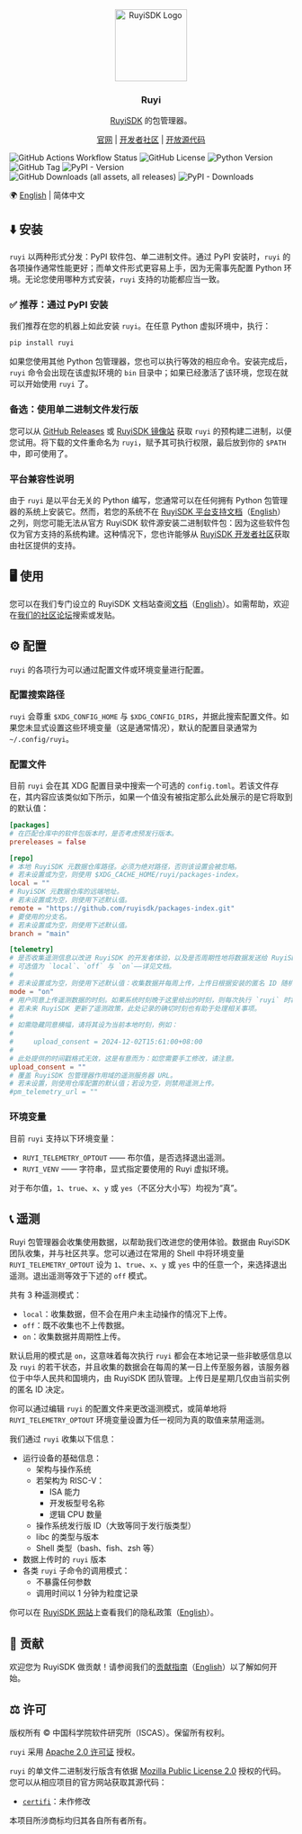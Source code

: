 <!-- markdownlint-capture -->
<!-- markdownlint-disable MD033 MD041 -->
<div align="center">
<img alt="RuyiSDK Logo" src="resources/ruyi-logo-256.png" height="128" />
<h3>Ruyi</h3>
<p><a href="https://ruyisdk.org">RuyiSDK</a> 的包管理器。</p>
<p><a href="https://ruyisdk.org">官网</a> |
<a href="https://ruyisdk.cn">开发者社区</a> |
<a href="https://github.com/ruyisdk">开放源代码</a></p>
</div>
<!-- markdownlint-restore -->

![GitHub Actions Workflow Status](https://img.shields.io/github/actions/workflow/status/ruyisdk/ruyi/ci.yml)
![GitHub License](https://img.shields.io/github/license/ruyisdk/ruyi)
![Python Version](https://img.shields.io/badge/python-%3E%3D3.10-blue)
![GitHub Tag](https://img.shields.io/github/v/tag/ruyisdk/ruyi?label=latest%20tag)
![PyPI - Version](https://img.shields.io/pypi/v/ruyi)
![GitHub Downloads (all assets, all releases)](https://img.shields.io/github/downloads/ruyisdk/ruyi/total?label=all%20github%20dl)
![PyPI - Downloads](https://img.shields.io/pypi/dm/ruyi?label=pypi%20dl)

🌍 [English](./README.md) | 简体中文

<!-- disable line length lint to avoid unwanted word breaks in Chinese
     paragraph flow -->
<!-- markdownlint-disable MD013 -->

## ⬇️ 安装

`ruyi` 以两种形式分发：PyPI 软件包、单二进制文件。通过 PyPI 安装时，`ruyi` 的各项操作通常性能更好；而单文件形式更容易上手，因为无需事先配置 Python 环境。无论您使用哪种方式安装，`ruyi` 支持的功能都应当一致。

### ✅ 推荐：通过 PyPI 安装

我们推荐在您的机器上如此安装 `ruyi`。在任意 Python 虚拟环境中，执行：

```sh
pip install ruyi
```

如果您使用其他 Python 包管理器，您也可以执行等效的相应命令。安装完成后，`ruyi` 命令会出现在该虚拟环境的 `bin` 目录中；如果已经激活了该环境，您现在就可以开始使用 `ruyi` 了。

### 备选：使用单二进制文件发行版

您可以从 [GitHub Releases][ghr] 或 [RuyiSDK 镜像站][mirror-iscas] 获取 `ruyi` 的预构建二进制，以便您试用。将下载的文件重命名为 `ruyi`，赋予其可执行权限，最后放到你的 `$PATH` 中，即可使用了。

[ghr]: https://github.com/ruyisdk/ruyi/releases
[mirror-iscas]: https://mirror.iscas.ac.cn/ruyisdk/ruyi/tags/

### 平台兼容性说明

由于 `ruyi` 是以平台无关的 Python 编写，您通常可以在任何拥有 Python 包管理器的系统上安装它。然而，若您的系统不在 [RuyiSDK 平台支持文档][ruyisdk-plat-support-zh]（[English][ruyisdk-plat-support-en]）之列，则您可能无法从官方 RuyiSDK 软件源安装二进制软件包：因为这些软件包仅为官方支持的系统构建。这种情况下，您也许能够从 [RuyiSDK 开发者社区][ruyisdk-community]获取由社区提供的支持。

[ruyisdk-plat-support-en]: https://ruyisdk.org/en/docs/Other/platform-support/
[ruyisdk-plat-support-zh]: https://ruyisdk.org/docs/Other/platform-support/
[ruyisdk-community]: https://ruyisdk.cn/

## 🖥️ 使用

您可以在我们专门设立的 RuyiSDK 文档站查阅[文档][docs-zh]（[English][docs-en]）。如需帮助，欢迎在[我们的社区论坛][ruyisdk-community]搜索或发贴。

[docs-en]: https://ruyisdk.org/en/docs/intro/
[docs-zh]: https://ruyisdk.org/docs/intro/

## ⚙️ 配置

`ruyi` 的各项行为可以通过配置文件或环境变量进行配置。

### 配置搜索路径

`ruyi` 会尊重 `$XDG_CONFIG_HOME` 与 `$XDG_CONFIG_DIRS`，并据此搜索配置文件。如果您未显式设置这些环境变量（这是通常情况），默认的配置目录通常为 `~/.config/ruyi`。

### 配置文件

目前 `ruyi` 会在其 XDG 配置目录中搜索一个可选的 `config.toml`。若该文件存在，其内容应该类似如下所示，如果一个值没有被指定那么此处展示的是它将取到的默认值：

```toml
[packages]
# 在匹配仓库中的软件包版本时，是否考虑预发行版本。
prereleases = false

[repo]
# 本地 RuyiSDK 元数据仓库路径。必须为绝对路径，否则该设置会被忽略。
# 若未设置或为空，则使用 $XDG_CACHE_HOME/ruyi/packages-index。
local = ""
# RuyiSDK 元数据仓库的远端地址。
# 若未设置或为空，则使用下述默认值。
remote = "https://github.com/ruyisdk/packages-index.git"
# 要使用的分支名。
# 若未设置或为空，则使用下述默认值。
branch = "main"

[telemetry]
# 是否收集遥测信息以改进 RuyiSDK 的开发者体验，以及是否周期性地将数据发送给 RuyiSDK 团队。
# 可选值为 `local`、`off` 与 `on`——详见文档。
#
# 若未设置或为空，则使用下述默认值：收集数据并每周上传，上传日根据安装的匿名 ID 随机确定。
mode = "on"
# 用户同意上传遥测数据的时刻。如果系统时刻晚于这里给出的时刻，则每次执行 `ruyi` 时将不再展示同意横幅。
# 若未来 RuyiSDK 更新了遥测政策，此处记录的确切时刻也有助于处理相关事项。
#
# 如需隐藏同意横幅，请将其设为当前本地时刻，例如：
#
#     upload_consent = 2024-12-02T15:61:00+08:00
#
# 此处提供的时间戳格式无效，这是有意而为：如您需要手工修改，请注意。
upload_consent = ""
# 覆盖 RuyiSDK 包管理器作用域的遥测服务器 URL。
# 若未设置，则使用仓库配置的默认值；若设为空，则禁用遥测上传。
#pm_telemetry_url = ""
```

### 环境变量

目前 `ruyi` 支持以下环境变量：

* `RUYI_TELEMETRY_OPTOUT` —— 布尔值，是否选择退出遥测。
* `RUYI_VENV` —— 字符串，显式指定要使用的 Ruyi 虚拟环境。

对于布尔值，`1`、`true`、`x`、`y` 或 `yes`（不区分大小写）均视为“真”。

## 📞 遥测

Ruyi 包管理器会收集使用数据，以帮助我们改进您的使用体验。数据由 RuyiSDK 团队收集，并与社区共享。您可以通过在常用的 Shell 中将环境变量 `RUYI_TELEMETRY_OPTOUT` 设为 `1`、`true`、`x`、`y` 或 `yes` 中的任意一个，来选择退出遥测。退出遥测等效于下述的 `off` 模式。

共有 3 种遥测模式：

* `local`：收集数据，但不会在用户未主动操作的情况下上传。
* `off`：既不收集也不上传数据。
* `on`：收集数据并周期性上传。

默认启用的模式是 `on`，这意味着每次执行 `ruyi` 都会在本地记录一些非敏感信息以及 `ruyi` 的若干状态，并且收集的数据会在每周的某一日上传至服务器，该服务器位于中华人民共和国境内，由 RuyiSDK 团队管理。上传日是星期几仅由当前实例的匿名 ID 决定。

你可以通过编辑 `ruyi` 的配置文件来更改遥测模式，或简单地将 `RUYI_TELEMETRY_OPTOUT` 环境变量设置为任一视同为真的取值来禁用遥测。

我们通过 `ruyi` 收集以下信息：

* 运行设备的基础信息：
    * 架构与操作系统
    * 若架构为 RISC-V：
        * ISA 能力
        * 开发板型号名称
        * 逻辑 CPU 数量
    * 操作系统发行版 ID（大致等同于发行版类型）
    * libc 的类型与版本
    * Shell 类型（bash、fish、zsh 等）
* 数据上传时的 `ruyi` 版本
* 各类 `ruyi` 子命令的调用模式：
    * 不暴露任何参数
    * 调用时间以 1 分钟为粒度记录

你可以在 [RuyiSDK 网站][privacy-policy-zh]上查看我们的隐私政策（[English][privacy-policy-en]）。

[privacy-policy-en]: https://ruyisdk.org/en/docs/legal/privacyPolicy/
[privacy-policy-zh]: https://ruyisdk.org/docs/legal/privacyPolicy/

## 🙋 贡献

欢迎您为 RuyiSDK 做贡献！请参阅我们的[贡献指南](./CONTRIBUTING.zh.md)（[English](./CONTRIBUTING.md)）以了解如何开始。

## ⚖️ 许可

版权所有 © 中国科学院软件研究所（ISCAS）。保留所有权利。

`ruyi` 采用 [Apache 2.0 许可证](./LICENSE-Apache.txt) 授权。

`ruyi` 的单文件二进制发行版含有依据 [Mozilla Public License 2.0](https://mozilla.org/MPL/2.0/) 授权的代码。您可以从相应项目的官方网站获取其源代码：

* [`certifi`](https://github.com/certifi/python-certifi)：未作修改

本项目所涉商标均归其各自所有者所有。
